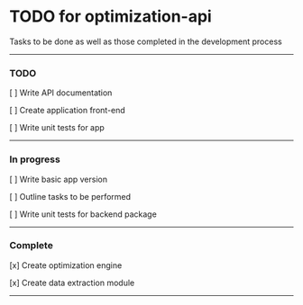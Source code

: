 # TODO for optimization-api

Tasks to be done as well as those completed in the development process

---

### TODO

[ ] Write API documentation

[ ] Create application front-end

[ ] Write unit tests for app


---

### In progress

[ ] Write basic app version

[ ] Outline tasks to be performed

[ ] Write unit tests for backend package

---

### Complete

[x] Create optimization engine

[x] Create data extraction module

---